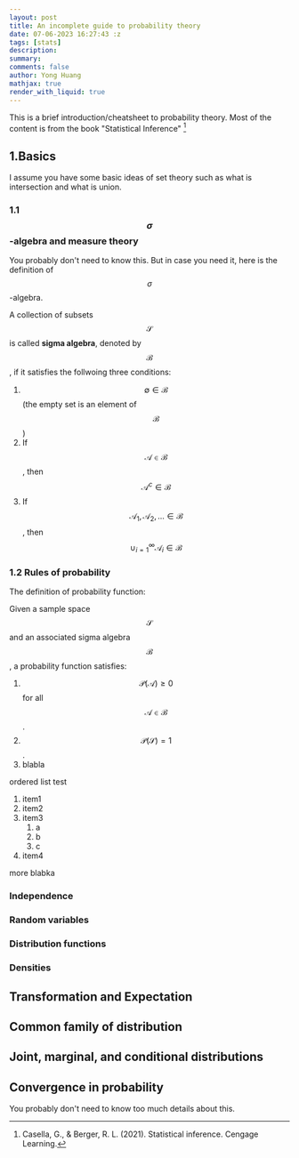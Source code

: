 ```yaml
---
layout: post
title: An incomplete guide to probability theory
date: 07-06-2023 16:27:43 :z
tags: [stats]
description:
summary:
comments: false
author: Yong Huang
mathjax: true
render_with_liquid: true
---
```


This is a brief introduction/cheatsheet to probability theory. Most of the content is from the book "Statistical Inference" [^fn1]


## 1.Basics
I assume you have some basic ideas of set theory such as what is intersection and what is union.
### 1.1 $$\sigma$$-algebra and measure theory
You probably don't need to know this. But in case you need it, here is the definition of $$\sigma$$-algebra. 

A collection of subsets $$\mathcal{S}$$ is called **sigma algebra**, denoted by $$\mathcal{B}$$, if it satisfies the follwoing three conditions:


1. $$\emptyset \in \mathcal{B}$$ (the empty set is an element of $$\mathcal{B}$$)
2. If $$\mathcal{A} \in \mathcal{B}$$, then $$\mathcal{A}^{c} \in \mathcal{B}$$
3. If $$\mathcal{A}_{1}, \mathcal{A}_{2},... \in \mathcal{B}$$, then $$\cup_{i=1}^{\infty} \mathcal{A}_{i} \in \mathcal{B}$$ 


### 1.2 Rules of probability

The definition of probability function:

Given a sample space $$\mathcal{S}$$ and an associated sigma algebra $$\mathcal{B}$$, a probability function satisfies:

1. $$\mathcal{P}(\mathcal{A})  \geq 0$$ for all $$\mathcal{A} \in \mathcal{B}$$.
2. $$\mathcal{P}(\mathcal{S}) = 1$$.
3. blabla

ordered list test


1. item1
2. item2
3. item3
    1. a
    2. b
    3. c
4. item4

more blabka





### Independence
### Random variables
### Distribution functions
### Densities
## Transformation and Expectation
## Common family of distribution
## Joint, marginal, and conditional distributions
## Convergence in probability
You probably don't need to know too much details about this.

[^fn1]: Casella, G., & Berger, R. L. (2021). Statistical inference. Cengage Learning.
